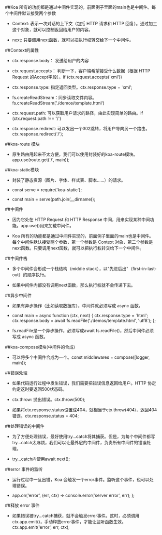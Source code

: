 ##Koa 所有的功能都是通过中间件实现的，前面例子里面的main也是中间件。每个中间件默认接受两个参数

- Context: 表示一次对话的上下文（包括 HTTP 请求和 HTTP 回复）。通过加工这个对象，就可以控制返回给用户的内容。

- next: 只要调用next函数，就可以把执行权转交给下一个中间件。




##Context的属性

- ctx.response.body： 发送给用户的内容

- ctx.request.accepts： 判断一下，客户端希望接受什么数据（根据 HTTP Request 的Accept字段）。if (ctx.request.accepts('xml'))

- ctx.response.type: 指定返回类型。ctx.response.type = 'xml';

- fs.createReadStream：同步读取文件内容。fs.createReadStream('./demos/template.html')

- ctx.request.path: 可以获取用户请求的路径，由此实现简单的路由。if (ctx.request.path !== '/')

- ctx.response.redirect: 可以发出一个302跳转，将用户导向另一个路由。ctx.response.redirect('/');





##koa-route 模块

- 原生路由用起来不太方便，我们可以使用封装好的koa-route模块。app.use(route.get('/', main));




##koa-static模块

- 封装了静态资源（图片、字体、样式表、脚本......）的请求。

- const serve = require('koa-static');

- const main = serve(path.join(__dirname));




##中间件

- 因为它处在 HTTP Request 和 HTTP Response 中间，用来实现某种中间功能。app.use()用来加载中间件。

- Koa 所有的功能都是通过中间件实现的，前面例子里面的main也是中间件。每个中间件默认接受两个参数，第一个参数是 Context 对象，第二个参数是next函数。只要调用next函数，就可以把执行权转交给下一个中间件。




##中间件栈

- 多个中间件会形成一个栈结构（middle stack），以"先进后出"（first-in-last-out）的顺序执行。

- 如果中间件内部没有调用next函数，那么执行权就不会传递下去。




##异步中间件

- 如果有异步操作（比如读取数据库），中间件就必须写成 async 函数。

- const main = async function (ctx, next) {
  ctx.response.type = 'html';
  ctx.response.body = await fs.readFile('./demos/template.html', 'utf8');
};

- fs.readFile是一个异步操作，必须写成await fs.readFile()，然后中间件必须写成 async 函数。






##koa-compose模块(中间件的合成)

- 可以将多个中间件合成为一个。const middlewares = compose([logger, main]);





##错误处理

- 如果代码运行过程中发生错误，我们需要把错误信息返回给用户。HTTP 协定约定这时要返回500状态码。

- ctx.throw: 抛出错误。ctx.throw(500);

- 如果将ctx.response.status设置成404，就相当于ctx.throw(404)，返回404错误。ctx.response.status = 404;





##处理错误的中间件

- 为了方便处理错误，最好使用try...catch将其捕获。但是，为每个中间件都写try...catch太麻烦，我们可以让最外层的中间件，负责所有中间件的错误处理。

- try...catch内使用await next();





##error 事件的监听

- 运行过程中一旦出错，Koa 会触发一个error事件。监听这个事件，也可以处理错误。

- app.on('error', (err, ctx) =>
  console.error('server error', err);
);




##释放 error 事件

- 如果错误被try...catch捕获，就不会触发error事件。这时，必须调用ctx.app.emit()，手动释放error事件，才能让监听函数生效。ctx.app.emit('error', err, ctx);





















